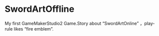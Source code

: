 # SwordArtOffline
My first GameMakerStudio2 Game.Story about “SwordArtOnline” ，play-rule likes “fire emblem”.
